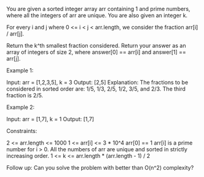 You are given a sorted integer array arr containing 1 and prime numbers,
where all the integers of arr are unique. You are also given an integer k.

For every i and j where 0 <= i < j < arr.length, we consider the fraction
arr[i] / arr[j].

Return the k^th smallest fraction considered. Return your answer as an array
of integers of size 2, where answer[0] == arr[i] and answer[1] == arr[j].


Example 1:


Input: arr = [1,2,3,5], k = 3
Output: [2,5]
Explanation: The fractions to be considered in sorted order are:
1/5, 1/3, 2/5, 1/2, 3/5, and 2/3.
The third fraction is 2/5.


Example 2:


Input: arr = [1,7], k = 1
Output: [1,7]



Constraints:


2 <= arr.length <= 1000
1 <= arr[i] <= 3 * 10^4
arr[0] == 1
arr[i] is a prime number for i > 0.
All the numbers of arr are unique and sorted in strictly increasing
order.
1 <= k <= arr.length * (arr.length - 1) / 2



Follow up: Can you solve the problem with better than O(n^2) complexity?


